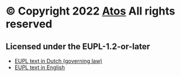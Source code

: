 <h1>&copy; Copyright 2022 <a href="https://atos.net/">Atos</a> All rights reserved</h1>
<h2>Licensed under the EUPL-1.2-or-later</h2>
<ul>
<li><a href="https://joinup.ec.europa.eu/sites/default/files/inline-files/EUPL%20v1_2%20NL.txt">EUPL text in Dutch (governing law)</a></li>
<li><a href="https://joinup.ec.europa.eu/sites/default/files/custom-page/attachment/2020-03/EUPL-1.2%20EN.txt">EUPL text in English</a></li>
</ul>
